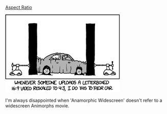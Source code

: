 [Aspect Ratio](https://xkcd.com/1187)

![Aspect Ratio](./random_comic.png)

I'm always disappointed when 'Anamorphic Widescreen' doesn't refer to a widescreen Animorphs movie.


